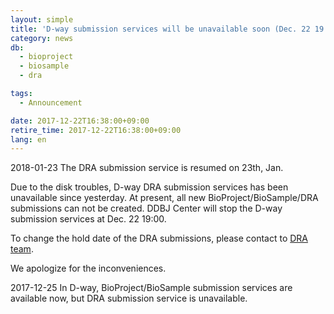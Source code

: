 ```yaml
---
layout: simple
title: 'D-way submission services will be unavailable soon (Dec. 22 19:00) (Only BioProject/BioSample submission services are resumed on Dec. 25, DRA service is resumed on 23th, Jan.)'
category: news
db:
  - bioproject
  - biosample
  - dra

tags:
  - Announcement

date: 2017-12-22T16:38:00+09:00
retire_time: 2017-12-22T16:38:00+09:00
lang: en
---
```


<p><span class="red">2018-01-23 The DRA submission service is resumed on 23th, Jan.</span></p>

<p>Due to the disk troubles, D-way DRA submission services has been unavailable since yesterday. At present, all new BioProject/BioSample/DRA submissions can not be created. DDBJ Center will stop the D-way submission services at Dec. 22 19:00.</p>

<p>To change the hold date of the DRA submissions, please contact to <a href="/address-e.html">DRA team</a>.</p>

<p>We apologize for the inconveniences.</p>

<p><span class="red">2017-12-25 In D-way, BioProject/BioSample submission services are available now, but DRA submission service is unavailable.</span></p>
